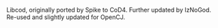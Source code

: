 Libcod, originally ported by Spike to CoD4. Further updated by IzNoGod.
Re-used and slightly updated for OpenCJ.